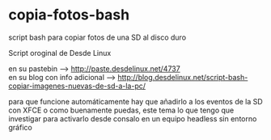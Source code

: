 copia-fotos-bash
================

script bash para copiar fotos de una SD al disco duro

Script oroginal de Desde Linux

en su pastebin --> http://paste.desdelinux.net/4737  
en su blog con info adicional --> http://blog.desdelinux.net/script-bash-copiar-imagenes-nuevas-de-sd-a-la-pc/  

para que funcione automáticamente hay que añadirlo a los eventos de la SD con XFCE o como buenamente puedas, este tema lo que tengo que investigar para activarlo desde consalo en un equipo headless sin entorno gráfico
